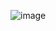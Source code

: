 ![image](https://github.com/ilrexho2011/Project-EULER-Possible-Solutions-Problems-201_to_300/assets/61479363/a9fc4d3e-72e5-43f2-a29a-ab2646444521)

